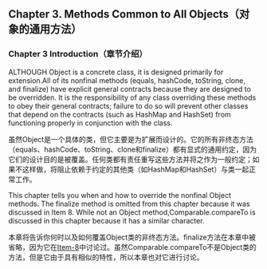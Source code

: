 ## Chapter 3. Methods Common to All Objects（对象的通用方法）

### Chapter 3 Introduction（章节介绍）

ALTHOUGH Object is a concrete class, it is designed primarily for extension.All of its nonfinal methods (equals, hashCode, toString, clone, and finalize) have explicit general contracts because they are designed to be overridden. It is the responsibility of any class overriding these methods to obey their general contracts; failure to do so will prevent other classes that depend on the contracts (such as HashMap and HashSet) from functioning properly in conjunction with the class.

虽然Object是一个具体的类，但它主要是为扩展而设计的。它的所有非终态方法（equals、hashCode、toString、clone和finalize）都有显式的通用约定，因为它们的设计目的是被覆盖。任何类都有责任重写这些方法并将之作为一般约定；如果不这样做，将阻止依赖于约定的其他类（如HashMap和HashSet）与类一起正常工作。

This chapter tells you when and how to override the nonfinal Object methods. The finalize method is omitted from this chapter because it was discussed in Item 8. While not an Object method,Comparable.compareTo is discussed in this chapter because it has a similar character.

本章将告诉你何时以及如何覆盖Object类的非终态方法。finalize方法在本章中被省略，因为它在[Item-8](https://github.com/clxering/Effective-Java-3rd-edition-Chinese-English-bilingual/blob/master/Chapter-2-Item-8-Avoid-finalizers-and-cleaners.md)中讨论过。虽然Comparable.compareTo不是Object类的方法，但是它由于具有相似的特性，所以本章也对它进行讨论。
